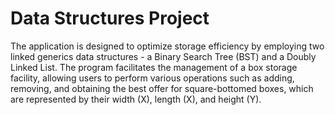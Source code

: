# Data Structures Project
The application is designed to optimize storage efficiency by employing two linked generics data structures - a Binary Search Tree (BST) and a Doubly Linked List. The program facilitates the management of a box storage facility, allowing users to perform various operations such as adding, removing, and obtaining the best offer for square-bottomed boxes, which are represented by their width (X), length (X), and height (Y).



